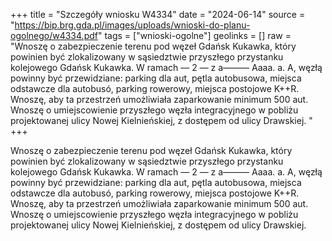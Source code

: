 +++
title = "Szczegóły wniosku W4334"
date = "2024-06-14"
source = "https://bip.brg.gda.pl/images/uploads/wnioski-do-planu-ogolnego/w4334.pdf"
tags = ["wnioski-ogolne"]
geolinks = []
raw = "Wnoszę o zabezpieczenie terenu pod węzeł Gdańsk Kukawka, który powinien być zlokalizowany w sąsiedztwie przyszłego przystanku kolejowego Gdańsk Kukawka. W ramach — 2 — z a——— Aaaa. a. A,  węzłą powinny być przewidziane: parking dla aut, pętla autobusowa, miejsca odstawcze dla autobusó, parking rowerowy, miejsca postojowe K++R. Wnoszę, aby ta przestrzeń umożliwiała zaparkowanie minimum 500 aut. Wnoszę o umiejscowienie przyszłego węzła integracyjnego w pobliżu projektowanej ulicy Nowej Kielnieńskiej, z dostępem od ulicy Drawskiej. "
+++

Wnoszę o zabezpieczenie terenu pod węzeł Gdańsk Kukawka, który powinien być
zlokalizowany w sąsiedztwie przyszłego przystanku kolejowego Gdańsk Kukawka. W ramach
— 2 — z a——— Aaaa. a. A, 
węzłą powinny być przewidziane: parking dla aut, pętla autobusowa, miejsca odstawcze dla
autobusó, parking rowerowy, miejsca postojowe K++R. Wnoszę, aby ta przestrzeń umożliwiała
zaparkowanie minimum 500 aut. Wnoszę o umiejscowienie przyszłego węzła integracyjnego w
pobliżu projektowanej ulicy Nowej Kielnieńskiej, z dostępem od ulicy Drawskiej.



